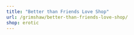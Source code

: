 ```yaml
---
title: "Better than Friends Love Shop"
url: /grimshaw/better-than-friends-love-shop/
shop: erotic
---
```

